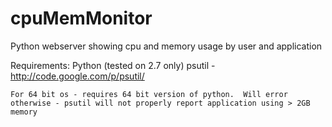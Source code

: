 cpuMemMonitor
=============

Python webserver showing cpu and memory usage by user and application

Requirements:
	Python (tested on 2.7 only)
	psutil - http://code.google.com/p/psutil/
	
	For 64 bit os - requires 64 bit version of python.  Will error otherwise - psutil will not properly report application using > 2GB memory